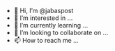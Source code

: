 - 👋 Hi, I’m @jabaspost
- 👀 I’m interested in ...
- 🌱 I’m currently learning ...
- 💞️ I’m looking to collaborate on ...
- 📫 How to reach me ...

<!---
jabaspost/jabaspost is a ✨ special ✨ repository because its `README.md` (this file) appears on your GitHub profile.
You can click the Preview link to take a look at your changes.
--->
